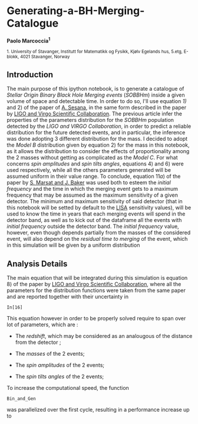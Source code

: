 # Generating-a-BH-Merging-Catalogue
**Paolo Marcoccia<sup>1</sup>**

<sub>1. University of Stavanger, Institutt for Matematikk og Fysikk, Kjølv Egelands hus, 5.etg, E-blokk, 4021 Stavanger, Norway </sub> 
## Introduction ##

The main purpose of this ipython notebook, is to generate a catalogue of _Stellar Origin Binary Black Hole Merging events_ (_SOBBHm_) inside a given volume of space and detectable time.
In order to do so, I'll use equation *1)* and 2) of the paper of [A. Sesana](https://arxiv.org/abs/1602.06951), in the same form described in the paper by [LIGO and Virgo Scientific Collaboration](https://arxiv.org/abs/1811.12940).
The previous article infer the properties of the parameters distribution for the _SOBBHm_ population detected by the _LIGO and VIRGO Collaboration_, in order to predict a reliable distribution for the future detected events, and in particular, the inference was done adopting 3 different distribution for the mass.
I decided to adopt the _Model B_ distribution given by equation 2) for the mass in this notebook, as it allows the distribution to consider the effects of proportionality among the 2 masses without getting as complicated as the _Model C_.
For what concerns _spin amplitudes_ and _spin tilts angles_, equations 4) and 6) were used respectively, while all the others parameters generated will be assumed uniform in their value range.
To conclude, equation $11 a)$ of the paper by [S. Marsat and J. Baker](https://arxiv.org/abs/1806.10734) was used both to esteem the _initial frequency_ and the time in which the merging event gets to a maximum frequency that may be assumed as the maximum sensitivity of a given detector.
The minimum and maximum sensitivity of said detector (that in this notebook will be setted by default to the [LISA](https://www.elisascience.org/) sensitivity values), will be used to know the time in years that each merging events will spend in the detector band, as well as to kick out of the dataframe all the events with _initial frequency_ outside the detector band.
The _initial frequency_ value, however, even though depends partially from the masses of the considered event, will also depend on the _residual time to merging_ of the event, which in this simulation will be given by a uniform distribution

## Analysis Details ##

The main equation that will be integrated during this simulation is equation $8)$ of the paper by [LIGO and Virgo Scientific Collaboration](https://arxiv.org/abs/1811.12940), where all the parameters for the distribution functions were taken from the same paper and are reported together with their uncertainty in <pre><code>In[16]</code></pre>
This equation however in order to be properly solved require to span over lot of parameters, which are :

- The _redshift_, which may be considered as an analougous of the distance from the detector ;

- The _masses_ of the 2 events;

- The _spin amplitudes_ of the 2 events;

- The _spin tilts angles_ of the 2 events;

To increase the computational speed, the function <pre><code>Bin_and_Gen</code></pre> was parallelized over the first cycle, resulting in a performance increase up to 
